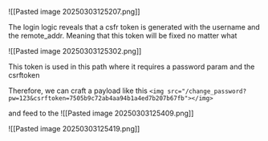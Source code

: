 ![[Pasted image 20250303125207.png]]

The login logic reveals that a csfr token is generated with the username and the remote_addr. Meaning that this token will be fixed no matter what

![[Pasted image 20250303125302.png]]

This token is used in this path where it requires a password param and the csrftoken

Therefore, we can craft a payload like this `<img src="/change_password?pw=123&csrftoken=7505b9c72ab4aa94b1a4ed7b207b67fb"></img>`

and feed to the
![[Pasted image 20250303125409.png]]

![[Pasted image 20250303125419.png]]
